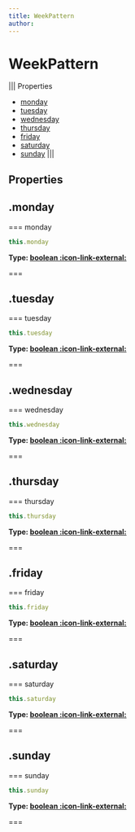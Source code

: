 ```yaml
---
title: WeekPattern
author:
---
```


# WeekPattern

||| Properties
- [monday](#monday)
- [tuesday](#tuesday)
- [wednesday](#wednesday)
- [thursday](#thursday)
- [friday](#friday)
- [saturday](#saturday)
- [sunday](#sunday)
|||
## Properties
## .monday

=== monday




```javascript
this.monday
```
**Type: [boolean :icon-link-external:](https://developer.mozilla.org/en-US/docs/Web/JavaScript/Reference/Global_Objects/Boolean)**

===

## .tuesday

=== tuesday




```javascript
this.tuesday
```
**Type: [boolean :icon-link-external:](https://developer.mozilla.org/en-US/docs/Web/JavaScript/Reference/Global_Objects/Boolean)**

===

## .wednesday

=== wednesday




```javascript
this.wednesday
```
**Type: [boolean :icon-link-external:](https://developer.mozilla.org/en-US/docs/Web/JavaScript/Reference/Global_Objects/Boolean)**

===

## .thursday

=== thursday




```javascript
this.thursday
```
**Type: [boolean :icon-link-external:](https://developer.mozilla.org/en-US/docs/Web/JavaScript/Reference/Global_Objects/Boolean)**

===

## .friday

=== friday




```javascript
this.friday
```
**Type: [boolean :icon-link-external:](https://developer.mozilla.org/en-US/docs/Web/JavaScript/Reference/Global_Objects/Boolean)**

===

## .saturday

=== saturday




```javascript
this.saturday
```
**Type: [boolean :icon-link-external:](https://developer.mozilla.org/en-US/docs/Web/JavaScript/Reference/Global_Objects/Boolean)**

===

## .sunday

=== sunday




```javascript
this.sunday
```
**Type: [boolean :icon-link-external:](https://developer.mozilla.org/en-US/docs/Web/JavaScript/Reference/Global_Objects/Boolean)**

===

